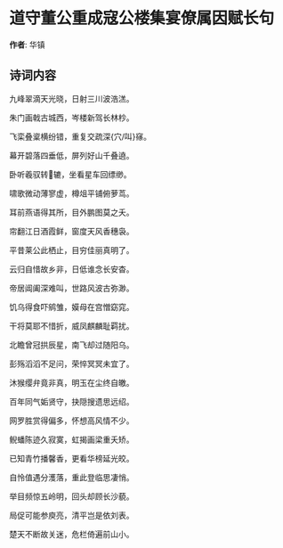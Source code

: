# 道守董公重成寇公楼集宴僚属因赋长句

**作者**: 华镇

## 诗词内容

九峰翠滴天光晓，日射三川波浩溔。

朱门画戟古城西，岑楼新驾长林杪。

飞栾叠楶横纷错，重复交疏深{穴/叫}窱。

幕开碧落四垂低，屏列好山千叠遶。

卧听羲驭转𫐆辘，坐看星车回缥缈。

啸歌微动薄寥虚，樽俎平铺俯萝茑。

耳前燕语得其所，目外鹏图莫之夭。

帘翻江日酒霞鲜，窗度天风香穗袅。

平昔莱公此栖止，目穷佳丽真明了。

云归自惜故乡非，日低谁念长安杳。

帝居阊阖深难叫，世路风波古弥渺。

饥乌得食吓鹓雏，嫫母在宫憎窈窕。

干将莫耶不惜折，威凤麒麟耻羁扰。

北瞻曾冠拱辰星，南飞却过随阳乌。

彭殇滔滔不足问，荣悴冥冥未宜了。

沐猴缨弁竟非真，明玉在尘终自皦。

百年同气姤贤守，抉隠搜遗思远绍。

网罗胜赏得偏多，怀想高风情不少。

鲵蟠陈迹久寂寞，虹揭画梁重夭矫。

已知青竹播馨香，更看华榜延光皎。

自怜值遇分濩落，重此登临思凄悄。

举目频惊五岭明，回头却顾长沙藐。

局促可能参庾亮，清平岂是依刘表。

楚天不断故关迷，危栏倚遍前山小。

